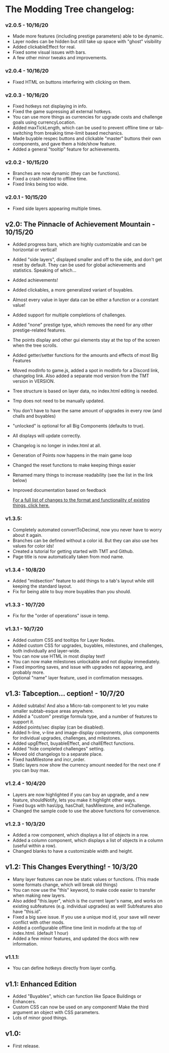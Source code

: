 # The Modding Tree changelog:

### v2.0.5 - 10/16/20
- Made more features (including prestige parameters) able to be dynamic.
- Layer nodes can be hidden but still take up space with "ghost" visibility
- Added clickableEffect for real.
- Fixed some visual issues with bars.
- A few other minor tweaks and improvements.

### v2.0.4 - 10/16/20
- Fixed HTML on buttons interfering with clicking on them.

### v2.0.3 - 10/16/20
- Fixed hotkeys not displaying in info.
- Fixed the game supressing all external hotkeys.
- You can use more things as currencies for upgrade costs and challenge goals using currencyLocation.
- Added maxTickLength, which can be used to prevent offline time or tab-switching from breaking time-limit based mechanics.
- Made buyable respec buttons and clickable "master" buttons their own components, and gave them a hide/show feature.
- Added a general "tooltip" feature for achievements.

### v2.0.2 - 10/15/20
- Branches are now dynamic (they can be functions).
- Fixed a crash related to offline time.
- Fixed links being too wide.

### v2.0.1 - 10/15/20
- Fixed side layers appearing multiple times.

## v2.0: The Pinnacle of Achievement Mountain - 10/15/20
- Added progress bars, which are highly customizable and can be horizontal or vertical!
- Added "side layers", displayed smaller and off to the side, and don't get reset by default.
    They can be used for global achievements and statistics. Speaking of which...
- Added achievements!
- Added clickables, a more generalized variant of buyables.
- Almost every value in layer data can be either a function or a constant value!
- Added support for multiple completions of challenges.
- Added "none" prestige type, which removes the need for any other prestige-related features.
- The points display and other gui elements stay at the top of the screen when the tree scrolls.
- Added getter/setter functions for the amounts and effects of most Big Features
- Moved modInfo to game.js, added a spot in modInfo for a Discord link, changelog link.
    Also added a separate mod version from the TMT version in VERSION.
- Tree structure is based on layer data, no index.html editing is needed.
- Tmp does not need to be manually updated.
- You don't have to have the same amount of upgrades in every row (and challs and buyables)
- "unlocked" is optional for all Big Components (defaults to true).
- All displays will update correctly.
- Changelog is no longer in index.html at all.
- Generation of Points now happens in the main game loop
- Changed the reset functions to make keeping things easier
- Renamed many things to increase readability (see the list in the link below)
- Improved documentation based on feedback

  [For a full list of changes to the format and functionality of existing things, click here.](2.0-format-changes.md)



### v1.3.5:

- Completely automated convertToDecimal, now you never have to worry about it again.
- Branches can be defined without a color id. But they can also use hex values for color ids!
- Created a tutorial for getting started with TMT and Github.
- Page title is now automatically taken from mod name.

### v1.3.4 - 10/8/20

- Added "midsection" feature to add things to a tab's layout while still keeping the standard layout.
- Fix for being able to buy more buyables than you should.

### v1.3.3 - 10/7/20
- Fix for the "order of operations" issue in temp.

### v1.3.1 - 10/7/20

- Added custom CSS and tooltips for Layer Nodes.
- Added custom CSS for upgrades, buyables, milestones, and challenges, both individually and layer-wide.
- You can now use HTML in most display text!
- You can now make milestones unlockable and not display immediately.
- Fixed importing saves, and issue with upgrades not appearing, and probably more.
- Optional "name" layer feature, used in confirmation messages.

## v1.3: Tabception... ception! - 10/7/20

- Added subtabs! And also a Micro-tab component to let you make smaller subtab-esque areas anywhere.
- Added a "custom" prestige formula type, and a number of features to support it.
- Added points/sec display (can be disabled).
- Added h-line, v-line and image-display components, plus components for individual upgrades, challenges, and milestones.
- Added upgEffect, buyableEffect, and challEffect functions.
- Added "hide completed challenges" setting.
- Moved old changelogs to a separate place.
- Fixed hasMilestone and incr_order.
- Static layers now show the currency amount needed for the next one if you can buy max.



### v1.2.4 - 10/4/20

- Layers are now highlighted if you can buy an upgrade, and a new feature, shouldNotify,
lets you make it highlight other ways.
- Fixed bugs with hasUpg, hasChall, hasMilestone, and inChallenge.
- Changed the sample code to use the above functions for convenience.

### v1.2.3 - 10/3/20

- Added a row component, which displays a list of objects in a row.
- Added a column component, which displays a list of objects in a column (useful within a row).
- Changed blanks to have a customizable width and height.

## v1.2: This Changes Everything! - 10/3/20

- Many layer features can now be static values or functions. (This made some formats change,
which will break old things)
- You can now use the "this" keyword, to make code easier to transfer when making new layers.
- Also added "this.layer", which is the current layer's name, and works on existing subfeatures
(e.g. individual upgrades) as well! Subfeatures also have "this.id".
- Fixed a big save issue. If you use a unique mod id, your save will never conflict with other mods.
- Added a configurable offline time limit in modinfo at the top of index.html. (default 1 hour)
- Added a few minor features, and updated the docs with new information.



### v1.1.1:

- You can define hotkeys directly from layer config.

## v1.1: Enhanced Edition

- Added "Buyables", which can function like Space Buildings or Enhancers.
- Custom CSS can now be used on any component! Make the third argument an object with CSS
parameters.
- Lots of minor good things.


## v1.0:
- First release.
